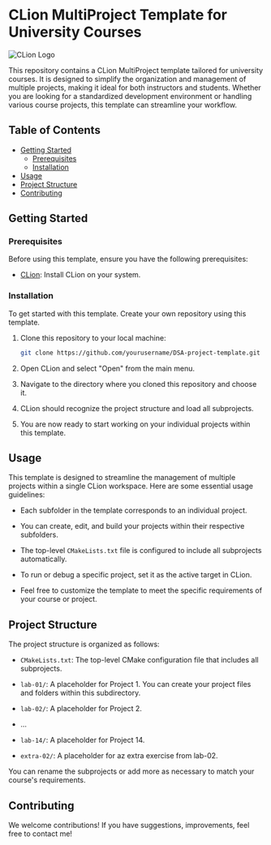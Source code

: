 # CLion MultiProject Template for University Courses

![CLion Logo](https://resources.jetbrains.com/storage/products/clion/img/meta/preview.png)

This repository contains a CLion MultiProject template tailored for university courses. It is designed to simplify the organization and management of multiple projects, making it ideal for both instructors and students. Whether you are looking for a standardized development environment or handling various course projects, this template can streamline your workflow.

## Table of Contents

- [Getting Started](#getting-started)
    - [Prerequisites](#prerequisites)
    - [Installation](#installation)
- [Usage](#usage)
- [Project Structure](#project-structure)
- [Contributing](#contributing)

## Getting Started

### Prerequisites

Before using this template, ensure you have the following prerequisites:

- [CLion](https://www.jetbrains.com/clion/): Install CLion on your system.

### Installation

To get started with this template. Create your own repository using this template.

1. Clone this repository to your local machine:

   ```bash
   git clone https://github.com/yourusername/DSA-project-template.git


2. Open CLion and select "Open" from the main menu.

3. Navigate to the directory where you cloned this repository and choose it.

4. CLion should recognize the project structure and load all subprojects.

5. You are now ready to start working on your individual projects within this template.

## Usage

This template is designed to streamline the management of multiple projects within a single CLion workspace. Here are some essential usage guidelines:

- Each subfolder in the template corresponds to an individual project.

- You can create, edit, and build your projects within their respective subfolders.

- The top-level `CMakeLists.txt` file is configured to include all subprojects automatically.

- To run or debug a specific project, set it as the active target in CLion.

- Feel free to customize the template to meet the specific requirements of your course or project.

## Project Structure

The project structure is organized as follows:

- `CMakeLists.txt`: The top-level CMake configuration file that includes all subprojects.

- `lab-01/`: A placeholder for Project 1. You can create your project files and folders within this subdirectory.

- `lab-02/`: A placeholder for Project 2.

- ...

- `lab-14/`: A placeholder for Project 14.

- `extra-02/`: A placeholder for az extra exercise from lab-02.

You can rename the subprojects or add more as necessary to match your course's requirements.

## Contributing

We welcome contributions! If you have suggestions, improvements, feel free to contact me!

   
